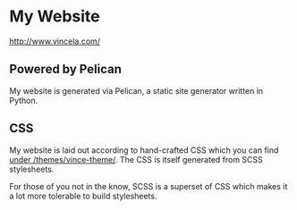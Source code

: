 # My Website
http://www.vincela.com/

## Powered by Pelican
My website is generated via Pelican, a static site generator written in Python.

## CSS
My website is laid out according to hand-crafted CSS which you can find [under /themes/vince-theme/](https://github.com/vincentlaucsb/vincela.com/tree/master/themes/vince-theme/static/css-raw). The CSS is itself generated from SCSS stylesheets.

For those of you not in the know, SCSS is a superset of CSS which makes it a lot more tolerable to build stylesheets.
